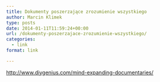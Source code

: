 ```yaml
---
title: Dokumenty poszerzające zrozumienie wszystkiego
author: Marcin Klimek
type: posts
date: 2014-01-11T11:59:24+00:00
url: /dokumenty-poszerzajace-zrozumienie-wszystkiego/
categories:
  - link
format: link

---
```

<http://www.diygenius.com/mind-expanding-documentaries/>

&nbsp;